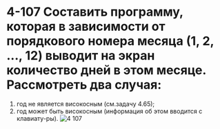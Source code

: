 # 4-107 Составить программу, которая в зависимости от порядкового номера месяца (1,  2, ..., 12) выводит на экран количество дней в этом месяце. Рассмотреть два случая:
1) год не является високосным (см.задачу 4.65); 
2) год может быть високосным (информация об этом вводится с клавиату-ры).
![4 107](https://user-images.githubusercontent.com/113889448/204136589-13be11bd-e503-420e-a833-d297385c5b2b.png)
